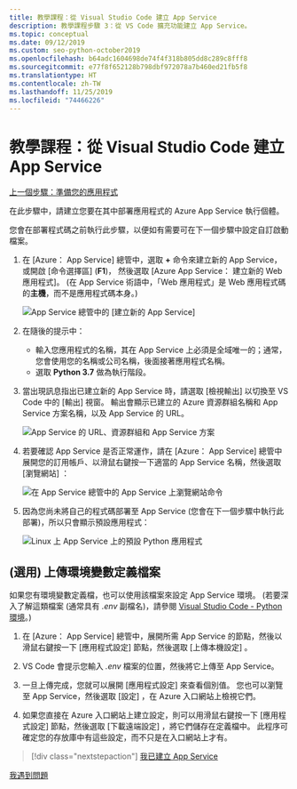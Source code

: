```yaml
---
title: 教學課程：從 Visual Studio Code 建立 App Service
description: 教學課程步驟 3：從 VS Code 擴充功能建立 App Service。
ms.topic: conceptual
ms.date: 09/12/2019
ms.custom: seo-python-october2019
ms.openlocfilehash: b64adc1604698de74f4f318b805dd8c289c8fff8
ms.sourcegitcommit: e77f8f652128b798dbf972078a7b460ed21fb5f8
ms.translationtype: HT
ms.contentlocale: zh-TW
ms.lasthandoff: 11/25/2019
ms.locfileid: "74466226"
---
```

# <a name="tutorial-create-the-app-service-from-visual-studio-code"></a>教學課程：從 Visual Studio Code 建立 App Service

[上一個步驟：準備您的應用程式](tutorial-deploy-app-service-on-linux-02.md)

在此步驟中，請建立您要在其中部署應用程式的 Azure App Service 執行個體。

您會在部署程式碼之前執行此步驟，以便如有需要可在下一個步驟中設定自訂啟動檔案。

1. 在 [Azure：  App Service] 總管中，選取 **+** 命令來建立新的 App Service，或開啟 [命令選擇區] (**F1**)， 然後選取 [Azure App Service：  建立新的 Web 應用程式]。 (在 App Service 術語中，「Web 應用程式」是 Web 應用程式碼的**主機**，而不是應用程式碼本身。)

    ![App Service 總管中的 [建立新的 App Service]](media/deploy-azure/create-new-app-service-in-app-service-explorer.png)

1. 在隨後的提示中：

    - 輸入您應用程式的名稱，其在 App Service 上必須是全域唯一的；通常，您會使用您的名稱或公司名稱，後面接著應用程式名稱。
    - 選取 **Python 3.7** 做為執行階段。

1. 當出現訊息指出已建立新的 App Service 時，請選取 [檢視輸出]  以切換至 VS Code 中的 [輸出]  視窗。 輸出會顯示已建立的 Azure 資源群組名稱和 App Service 方案名稱，以及 App Service 的 URL。

    ![App Service 的 URL、資源群組和 App Service 方案](media/deploy-azure/url-for-your-new-app-service-and-resource-group-and-plan.png)

1. 若要確認 App Service 是否正常運作，請在 [Azure：  App Service] 總管中展開您的訂用帳戶、以滑鼠右鍵按一下適當的 App Service 名稱，然後選取 [瀏覽網站]  ：

    ![在 App Service 總管中的 App Service 上瀏覽網站命令](media/deploy-azure/select-command-to-browse-website-in-app-service.png)

1. 因為您尚未將自己的程式碼部署至 App Service (您會在下一個步驟中執行此部署)，所以只會顯示預設應用程式：

    ![Linux 上 App Service 上的預設 Python 應用程式](media/deploy-azure/default-python-app-on-app-service-on-linux.png)

## <a name="optional-upload-an-environment-variable-definitions-file"></a>(選用) 上傳環境變數定義檔案

如果您有環境變數定義檔，也可以使用該檔案來設定 App Service 環境。 (若要深入了解這類檔案 (通常具有 *.env* 副檔名)，請參閱 [Visual Studio Code - Python 環境](https://code.visualstudio.com/docs/python/environments#environment-variable-definitions-file)。)

1. 在 [Azure：  App Service] 總管中，展開所需 App Service 的節點，然後以滑鼠右鍵按一下 [應用程式設定]  節點，然後選取 [上傳本機設定]  。

1. VS Code 會提示您輸入 *.env* 檔案的位置，然後將它上傳至 App Service。

1. 一旦上傳完成，您就可以展開 [應用程式設定]  來查看個別值。 您也可以瀏覽至 App Service，然後選取 [設定]  ，在 Azure 入口網站上檢視它們。

1. 如果您直接在 Azure 入口網站上建立設定，則可以用滑鼠右鍵按一下 [應用程式設定]  節點，然後選取 [下載遠端設定]  ，將它們儲存在定義檔中。 此程序可確定您的存放庫中有這些設定，而不只是在入口網站上才有。

> [!div class="nextstepaction"]
> [我已建立 App Service](tutorial-deploy-app-service-on-linux-04.md)

[我遇到問題](https://www.research.net/r/PWZWZ52?tutorial=vscode-appservice-python&step=03-create-app-service)

